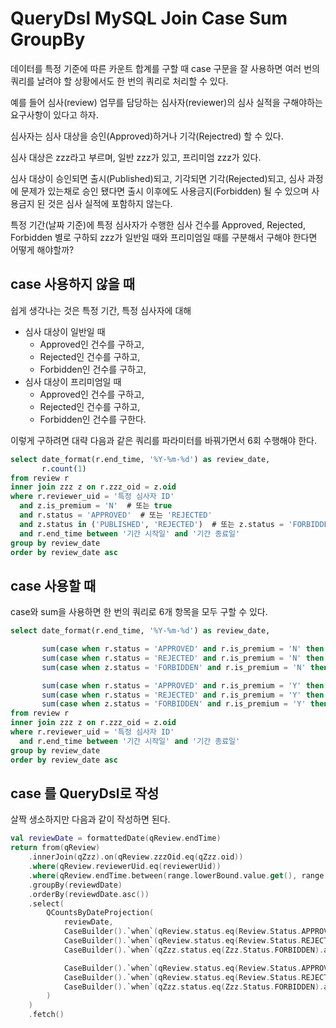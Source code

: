 # QueryDsl MySQL Join Case Sum GroupBy

데이터를 특정 기준에 따른 카운트 합계를 구할 때 case 구문을 잘 사용하면 여러 번의 쿼리를 날려야 할 상황에서도 한 번의 쿼리로 처리할 수 있다.

예를 들어 심사(review) 업무를 담당하는 심사자(reviewer)의 심사 실적을 구해야하는 요구사항이 있다고 하자.

심사자는 심사 대상을 승인(Approved)하거나 기각(Rejectred) 할 수 있다.

심사 대상은 zzz라고 부르며, 일반 zzz가 있고, 프리미엄 zzz가 있다.

심사 대상이 승인되면 출시(Published)되고, 기각되면 기각(Rejected)되고, 심사 과정에 문제가 있는채로 승인 됐다면 출시 이후에도 사용금지(Forbidden) 될 수 있으며 사용금지 된 것은 심사 실적에 포함하지 않는다.

특정 기간(날짜 기준)에 특정 심사자가 수행한 심사 건수를 Approved, Rejected, Forbidden 별로 구하되 zzz가 일반일 때와 프리미엄일 때를 구분해서 구해야 한다면 어떻게 해야할까?

## case 사용하지 않을 때

쉽게 생각나는 것은 특정 기간, 특정 심사자에 대해
- 심사 대상이 일반일 때
  - Approved인 건수를 구하고, 
  - Rejected인 건수를 구하고,
  - Forbidden인 건수를 구하고,
- 심사 대상이 프리미엄일 때
  - Approved인 건수를 구하고, 
  - Rejected인 건수를 구하고,
  - Forbidden인 건수를 구한다.

이렇게 구하려면 대략 다음과 같은 쿼리를 파라미터를 바꿔가면서 6회 수행해야 한다.

```sql
select date_format(r.end_time, '%Y-%m-%d') as review_date,
       r.count(1)
from review r
inner join zzz z on r.zzz_oid = z.oid
where r.reviewer_uid = '특정 심사자 ID'
  and z.is_premium = 'N'  # 또는 true
  and r.status = 'APPROVED'  # 또는 'REJECTED'
  and z.status in ('PUBLISHED', 'REJECTED')  # 또는 z.status = 'FORBIDDEN'
  and r.end_time between '기간 시작일' and '기간 종료일'
group by review_date
order by review_date asc
```

## case 사용할 때

case와 sum을 사용하면 한 번의 쿼리로 6개 항목을 모두 구할 수 있다.

```sql
select date_format(r.end_time, '%Y-%m-%d') as review_date,

       sum(case when r.status = 'APPROVED' and r.is_premium = 'N' then 1 else 0 end) as approved_normal,
       sum(case when r.status = 'REJECTED' and r.is_premium = 'N' then 1 else 0 end) as rejected_normal,
       sum(case when z.status = 'FORBIDDEN' and r.is_premium = 'N' then 1 else 0 end) as forbidden_normal,

       sum(case when r.status = 'APPROVED' and r.is_premium = 'Y' then 1 else 0 end) as approved_premium,
       sum(case when r.status = 'REJECTED' and r.is_premium = 'Y' then 1 else 0 end) as rejected_premium,
       sum(case when z.status = 'FORBIDDEN' and r.is_premium = 'Y' then 1 else 0 end) as forbidden_premium,
from review r
inner join zzz z on r.zzz_oid = z.oid
where r.reviewer_uid = '특정 심사자 ID'
  and r.end_time between '기간 시작일' and '기간 종료일'
group by review_date
order by review_date asc
```

## case 를 QueryDsl로 작성

살짝 생소하지만 다음과 같이 작성하면 된다.

```kotlin
val reviewDate = formattedDate(qReview.endTime)
return from(qReview)
    .innerJoin(qZzz).on(qReview.zzzOid.eq(qZzz.oid))
    .where(qReview.reviewerUid.eq(reviewerUid))
    .where(qReview.endTime.between(range.lowerBound.value.get(), range.upperBound.value.get()))
    .groupBy(reviewdDate)
    .orderBy(reviewdDate.asc())
    .select(
        QCountsByDateProjection(
            reviewDate,
            CaseBuilder().`when`(qReview.status.eq(Review.Status.APPROVED).and(qZzz.isPremium.eq(false))).then(1L).otherwise(0L).sum(),
            CaseBuilder().`when`(qReview.status.eq(Review.Status.REJECTED).and(qZzz.isPremium.eq(false))).then(1L).otherwise(0L).sum(),
            CaseBuilder().`when`(qZzz.status.eq(Zzz.Status.FORBIDDEN).and(qZzz.isPremium.eq(false))).then(1L).otherwise(0L).sum(),

            CaseBuilder().`when`(qReview.status.eq(Review.Status.APPROVED).and(qZzz.isPremium.eq(true))).then(1L).otherwise(0L).sum(),
            CaseBuilder().`when`(qReview.status.eq(Review.Status.REJECTED).and(qZzz.isPremium.eq(true))).then(1L).otherwise(0L).sum(),
            CaseBuilder().`when`(qZzz.status.eq(Zzz.Status.FORBIDDEN).and(qZzz.isPremium.eq(true))).then(1L).otherwise(0L).sum(),
        )
    )
    .fetch()
```


